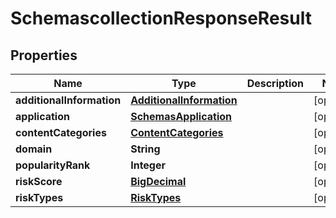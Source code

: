 # SchemascollectionResponseResult

## Properties
Name | Type | Description | Notes
------------ | ------------- | ------------- | -------------
**additionalInformation** | [**AdditionalInformation**](AdditionalInformation.md) |  |  [optional]
**application** | [**SchemasApplication**](SchemasApplication.md) |  |  [optional]
**contentCategories** | [**ContentCategories**](ContentCategories.md) |  |  [optional]
**domain** | **String** |  |  [optional]
**popularityRank** | **Integer** |  |  [optional]
**riskScore** | [**BigDecimal**](BigDecimal.md) |  |  [optional]
**riskTypes** | [**RiskTypes**](RiskTypes.md) |  |  [optional]
